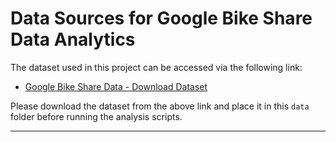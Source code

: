 # Data Sources for Google Bike Share Data Analytics

The dataset used in this project can be accessed via the following link:

- [Google Bike Share Data - Download Dataset](https://divvy-tripdata.s3.amazonaws.com/index.html)

Please download the dataset from the above link and place it in this `data` folder before running the analysis scripts.

---
